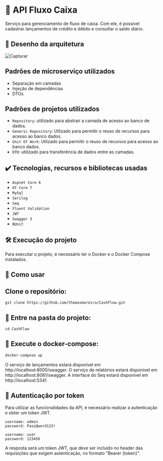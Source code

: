 # 🎯 API Fluxo Caixa
Serviço para gerenciamento de fluxo de caixa. Com ele, é possível cadastrar lançamentos de crédito e débito e consultar o saldo diário.

## 🔨 Desenho da arquitetura
![Capturar](https://github.com/thomasmoreira/CashFlow/assets/109549155/26a27cc6-29fa-4569-9d94-1e3ebdc3b8d7)

## Padrões de microserviço utilizados
* Separação em camadas
* Injeção de dependências
* DTOs
  
## Padrões de projetos utilizados

- `Repository`: utilizado para abstrair a camada de acesso ao banco de dados.
- `Generic Repository`: Utlizado para permitir o reuso de recursos para acesso ao banco dados.
- `Unit Of Work`: Utlizado para permitir o reuso de recursos para acesso ao banco dados.
- `DTO`: utilizado para transferência de dados entre as camadas.


## ✔️ Tecnologias, recursos e bibliotecas usadas
- ``Aspnet Core 6``
- ``EF Core 7``
- ``MySql``
- ``Serilog``
- ``Seq``
- ``Fluent Validation``
- ``JWT``
- ``Swagger 3``
- ``NUnit``

## 🛠️ Execução do projeto
Para executar o projeto, é necessário ter o Docker e o Docker Compose instalados.

## 🚀 Como usar
## Clone o repositório:

```
git clone https://github.com/thomasmoreira/CashFlow.git
```
## 📁 Entre na pasta do projeto:
```
cd CashFlow
```
## 🐳 Execute o docker-compose:
```bash
docker-compose up
```
O serviço de lançamentos estará disponível em http://localhost:8000/swagger.
O serviço de relatórios estará disponível em http://localhost:8081/swagger.
A interface do Seq estará disponível em http://localhost:5341

## 🔑 Autenticação por token
Para utilizar as funcionalidades da API, é necessário realizar a autenticação e obter um token JWT.

```
username: admin
password: Pass@word123!

username: user
password: 123456
```

A resposta será um token JWT, que deve ser incluído no header das requisições que exigem autenticação, no formato "Bearer {token}".
